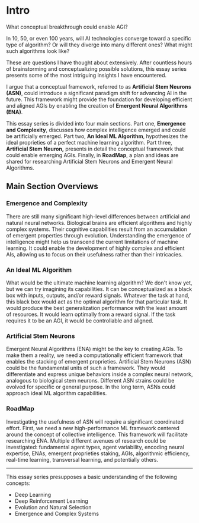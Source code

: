 # Intro

What conceptual breakthrough could enable AGI?

In 10, 50, or even 100 years, will AI technologies converge toward a specific type of algorithm? Or will they diverge into many different ones? What might such algorithms look like?

These are questions I have thought about extensively. 
After countless hours of brainstorming and conceptualizing possible solutions, this essay series presents some of the most intriguing insights I have encountered. 

I argue that a conceptual framework, referred to as **Artificial Stem Neurons (ASN)**, could introduce a significant paradigm shift for advancing AI in the future. This framework might provide the foundation for developing efficient and aligned AGIs by enabling the creation of **Emergent Neural Algorithms (ENA)**.

This essay series is divided into four main sections. Part one, **Emergence and Complexity**, discusses how complex intelligence emerged and could be artificially emerged. Part two, **An Ideal ML Algorithm**, hypothesizes the ideal proprieties of a perfect machine learning algorithm. Part three, **Artificial Stem Neuron,** presents in detail the conceptual framework that could enable emerging AGIs. Finally, in **RoadMap**, a plan and ideas are shared for researching Artificial Stem Neurons and Emergent Neural Algorithms.

## Main Section Overviews

### Emergence and Complexity

There are still many significant high-level differences between artificial and natural neural networks. Biological brains are efficient algorithms and highly complex systems. Their cognitive capabilities result from an accumulation of emergent properties through evolution. Understanding the emergence of intelligence might help us transcend the current limitations of machine learning. It could enable the development of highly complex and efficient AIs, allowing us to focus on their usefulness rather than their intricacies.

### An Ideal ML Algorithm

What would be the ultimate machine learning algorithm? We don't know yet, but we can try imagining its capabilities. It can be conceptualized as a black box with inputs, outputs, and/or reward signals. Whatever the task at hand, this black box would act as the optimal algorithm for that particular task. It would produce the best generalization performance with the least amount of resources. It would learn optimally from a reward signal. If the task requires it to be an AGI, it would be controllable and aligned.


### Artificial Stem Neurons

Emergent Neural Algorithms (ENA) might be the key to creating AGIs. To make them a reality, we need a computationally efficient framework that enables the stacking of emergent proprieties. Artificial Stem Neurons (ASN) could be the fundamental units of such a framework. They would differentiate and express unique behaviors inside a complex neural network, analogous to biological stem neurons. Different ASN strains could be evolved for specific or general purpose. In the long term, ASNs could approach ideal ML algorithm capabilities.


### RoadMap

Investigating the usefulness of ASN will require a significant coordinated effort. First, we need a new high-performance ML framework centered around the concept of collective intelligence. This framework will facilitate researching ENA. Multiple different avenues of research could be investigated: fundamental agent types, agent variability, encoding neural expertise, ENAs, emergent proprieties staking, AGIs, algorithmic efficiency, real-time learning, transversal learning, and potentially others.

***

This essay series presupposes a basic understanding of the following concepts:

- Deep Learning
- Deep Reinforcement Learning
- Evolution and Natural Selection
- Emergence and Complex Systems




